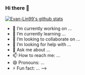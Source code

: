 ### Hi there 👋

[![Evan-Lin99's github stats](https://github-readme-stats.vercel.app/api?username=Evan-lin99&show_icons=true&theme=cobalt)](https://github.com/Evan-Lin99/github-readme-stats)

- 🔭 I’m currently working on ...
- 🌱 I’m currently learning ...
- 👯 I’m looking to collaborate on ...
- 🤔 I’m looking for help with ...
- 💬 Ask me about ...
- 📫 How to reach me: ...
- 😄 Pronouns: ...
- ⚡ Fun fact: ...
-->
